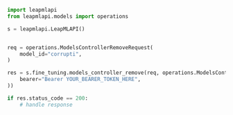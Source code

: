 <!-- Start SDK Example Usage -->
```python
import leapmlapi
from leapmlapi.models import operations

s = leapmlapi.LeapMLAPI()


req = operations.ModelsControllerRemoveRequest(
    model_id="corrupti",
)

res = s.fine_tuning.models_controller_remove(req, operations.ModelsControllerRemoveSecurity(
    bearer="Bearer YOUR_BEARER_TOKEN_HERE",
))

if res.status_code == 200:
    # handle response
```
<!-- End SDK Example Usage -->